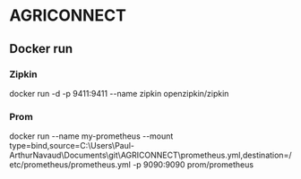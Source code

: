 # AGRICONNECT

## Docker run 
### Zipkin
docker run -d -p 9411:9411 --name zipkin openzipkin/zipkin

### Prom
docker run --name my-prometheus --mount type=bind,source=C:\Users\Paul-ArthurNavaud\Documents\git\AGRICONNECT\prometheus.yml,destination=/etc/prometheus/prometheus.yml -p 9090:9090 prom/prometheus


